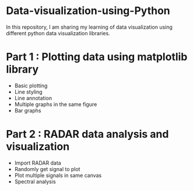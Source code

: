 # Data-visualization-using-Python
In this repository, I am sharing my learning of data visualization using different python data visualization libraries.

# Part 1 : Plotting data using matplotlib library
  - Basic plotting
  - Line styling
  - Line annotation
  - Multiple graphs in the same figure
  - Bar graphs

# Part 2 : RADAR data analysis and visualization
 - Import RADAR data
 - Randomly get signal to plot
 - Plot multiple signals in same canvas
 - Spectral analysis



